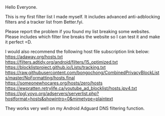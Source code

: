 Hello Everyone.

This is my first filter list I made myself. It includes advanced anti-adblocking filters and a tracker list from Better.fyi.

Please report the problem if you found my list breaking some websites. Please includes which filter line breaks the website so I can test it and make it perfect =D.

I would also recommend the following host file subscription link below:
https://adaway.org/hosts.txt
https://filters.adtidy.org/android/filters/15_optimized.txt
https://blocklistproject.github.io/Lists/tracking.txt
https://raw.githubusercontent.com/bongochong/CombinedPrivacyBlockLists/master/NoFormatting/hosts.final
https://someonewhocares.org/hosts/zero/hosts
https://ewpratten.retrylife.ca/youtube_ad_blocklist/hosts.ipv4.txt
https://pgl.yoyo.org/adservers/serverlist.php?hostformat=hosts&showintro=0&mimetype=plaintext

They works very well on my Android Adguard DNS filtering function.
